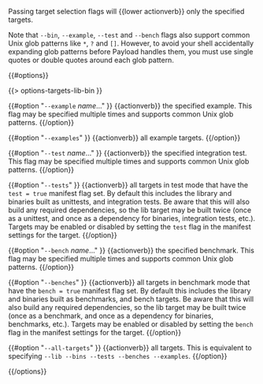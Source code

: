 Passing target selection flags will {{lower actionverb}} only the specified
targets. 

Note that `--bin`, `--example`, `--test` and `--bench` flags also 
support common Unix glob patterns like `*`, `?` and `[]`. However, to avoid your 
shell accidentally expanding glob patterns before Payload handles them, you must 
use single quotes or double quotes around each glob pattern.

{{#options}}

{{> options-targets-lib-bin }}

{{#option "`--example` _name_..." }}
{{actionverb}} the specified example. This flag may be specified multiple times
and supports common Unix glob patterns.
{{/option}}

{{#option "`--examples`" }}
{{actionverb}} all example targets.
{{/option}}

{{#option "`--test` _name_..." }}
{{actionverb}} the specified integration test. This flag may be specified
multiple times and supports common Unix glob patterns.
{{/option}}

{{#option "`--tests`" }}
{{actionverb}} all targets in test mode that have the `test = true` manifest
flag set. By default this includes the library and binaries built as
unittests, and integration tests. Be aware that this will also build any
required dependencies, so the lib target may be built twice (once as a
unittest, and once as a dependency for binaries, integration tests, etc.).
Targets may be enabled or disabled by setting the `test` flag in the
manifest settings for the target.
{{/option}}

{{#option "`--bench` _name_..." }}
{{actionverb}} the specified benchmark. This flag may be specified multiple
times and supports common Unix glob patterns.
{{/option}}

{{#option "`--benches`" }}
{{actionverb}} all targets in benchmark mode that have the `bench = true`
manifest flag set. By default this includes the library and binaries built
as benchmarks, and bench targets. Be aware that this will also build any
required dependencies, so the lib target may be built twice (once as a
benchmark, and once as a dependency for binaries, benchmarks, etc.).
Targets may be enabled or disabled by setting the `bench` flag in the
manifest settings for the target.
{{/option}}

{{#option "`--all-targets`" }}
{{actionverb}} all targets. This is equivalent to specifying `--lib --bins
--tests --benches --examples`.
{{/option}}

{{/options}}
